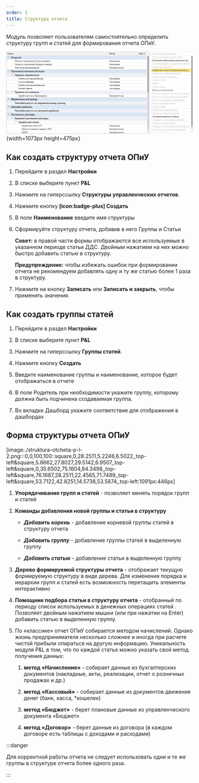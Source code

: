 ```yaml
---
order: 1
title: Структура отчета
---
```


Модуль позволяет пользователям самостоятельно определить структуру групп и статей для формирования отчета ОПиУ.

![](./struktura-otcheta-p-l.png){width=1073px height=475px}

## Как создать структуру отчета ОПиУ

1. Перейдите в раздел **Настройки**

2. В списке выберите пункт **P&L**

3. Нажмите на гиперссылку **Структуры управленческих отчетов**.

4. Нажмите кнопку **[icon:badge-plus] Создать**

5. В поле **Наименование** введите имя структуры

6. Сформируйте структуру отчета, добавив в него Группы и Статьи

   **Совет:** в правой части формы отображаются все используемые в указанном периоде статьи ДДС. Двойным нажатием на них можно быстро добавить статью в структуру.

   **Предупреждение:** чтобы избежать ошибок при формировании отчета не рекомендуем добавлять одну и ту же статью более 1 раза в структуру.

7. Нажмите на кнопку **Записать** или **Записать и закрыть**, чтобы применить значения.

## Как создать группы статей

1. Перейдите в раздел **Настройки**

2. В списке выберите пункт **P&L**

3. Нажмите на гиперссылку **Группы статей**.

4. Нажмите кнопку **Создать**

5. Введите наименование группы и наименование, которое будет отображаться в отчете

6. В поле Родитель при необходимости укажите группу, которому должна быть подчинена создаваемая группа.

7. Во вкладке Дашборд укажите соответствие для отображения в дашбордах

## Форма структуры отчета ОПиУ

[image:./struktura-otcheta-p-l-2.png:::0,0,100,100::square,0,28.2511,5.2246,6.5022,,top-left&square,5.8662,27.8027,29.5142,6.9507,,top-left&square,0,35.6502,75.1604,64.3498,,top-left&square,76.1687,28.2511,22.4565,71.7489,,top-left&square,53.7122,42.8251,14.5738,53.5874,,top-left:1091px:446px]

1. **Упорядочивание групп и статей** - позволяет менять порядок групп и статей

2. **Команды добавления новой группы и статьи в структуру**

   -  ***Добавить корень*** - добавление корневой группы статей в структуру отчета

   -  ***Добавить группу*** - добавление группы статей в выделенную группу

   -  ***Добавить статью*** - добавление статьи в выделенную группу

3. **Дерево формируемой структуры отчета** - отображает текущую формируемую структуру в виде дерева. Для изменения порядка и иерархии групп и статей есть возможность перетащить элементы интерактивно

4. **Помощник подбора статьи в структуру отчета** - отобранный по периоду список используемых в денежных операциях статей . Позволяет двойным нажатием мышки (или при нажатии на Enter) добавить статью в выделенную группу.

5. По «классике» отчет ОПиУ собирается методом начислений. Однако жизнь предпринимателя несколько сложнее и иногда при расчете чистой прибыли опираться на другую информацию. Уникальность модуля P&L в том, что по каждой статье можно указать свой метод получения данных:

   1. **метод «Начисление»** - собирает данные из бухгалтерских документов (накладные, акты, реализации, отчет о розничных продажах и др.)

   2. **метод «Кассовый»** - собирает данные из документов движения денег (банк, касса, \*кошелек)

   3. **метод «Бюджет»** - берет плановые данные из управленческого документа «Бюджет»

   4. **метод «Договор»** - берет данные из договора (в каждом договоре есть таблицы с доходами и расходами)

:::danger 

Для корректной работы отчета не следует использовать одни и те же группы в структуре отчета более одного раза.

:::


